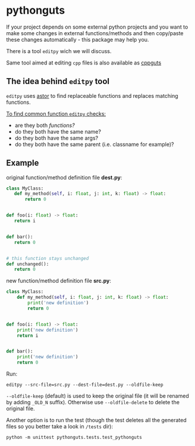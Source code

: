 # pythonguts
If your project depends on some external python projects and 
you want to make some changes in external functions/methods 
and then copy/paste these changes automatically - this package may help you. 

There is a tool `editpy` wich we will discuss.

Same tool aimed at editing `cpp` files is also available as [cppguts](https://github.com/tierra-colada/cppguts)

## The idea behind `editpy` tool
`editpy` uses [astor](https://github.com/berkerpeksag/astor) to find replaceable functions and replaces matching functions.

<ins>To find common function `editpy` checks:</ins>
* are they both _functions?_
* do they both have the same name?
* do they both have the same args?
* do they both have the same parent (i.e. classname for example)?

## Example
original function/method definition file **dest.py**:
 ```python
class MyClass:
    def my_method(self, i: float, j: int, k: float) -> float:
        return 0


def foo(i: float) -> float:
    return i


def bar():
    return 0


# this function stays unchanged
def unchanged():
    return 0
```

new function/method definition file **src.py**:
```python
class MyClass:
    def my_method(self, i: float, j: int, k: float) -> float:
        print('new definition')
        return 0


def foo(i: float) -> float:
    print('new definition')
    return i


def bar():
    print('new definition')
    return 0
```
Run: 

`editpy --src-file=src.py --dest-file=dest.py --oldfile-keep`

`--oldfile-keep` (default) is used to keep the original file (it will be renamed by adding `_OLD_N` suffix). Otherwise use `--oldfile-delete` to delete the original file.

Another option is to run the test (though the test deletes all the generated files so you better take a look in `/tests` dir):

`python -m unittest pythonguts.tests.test_pythonguts`
